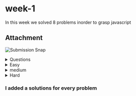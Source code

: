 # week-1
In this week we solved 8 problems inorder to grasp javascript
## Attachment
![Submission Snap](https://github.com/Harsha1varthan/week-1/assets/116566369/bf81bfcb-a185-4e17-ab78-3a7843ea1af5)
<details>
  <summary>
    Questions
    <details>
      <summary>
        Easy
      </summary>
    </br>
     * Anagram
     * expenditure
     * Largest Element in Array
    </details>
     <details>
      <summary>
        medium
      </summary>
     </br>
      * countVowels
      * Palindrome
      * Time
    </details>
     <details>
      <summary>
        Hard
      </summary>
     </br>
      *Calculator
      *TodoList
    </details>
  </summary>
</details>

### I added a solutions for every problem
